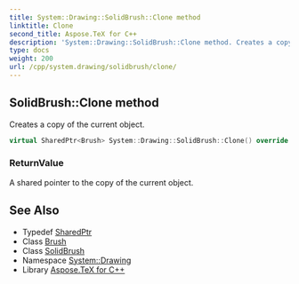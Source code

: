 ```yaml
---
title: System::Drawing::SolidBrush::Clone method
linktitle: Clone
second_title: Aspose.TeX for C++
description: 'System::Drawing::SolidBrush::Clone method. Creates a copy of the current object in C++.'
type: docs
weight: 200
url: /cpp/system.drawing/solidbrush/clone/
---
```

## SolidBrush::Clone method


Creates a copy of the current object.

```cpp
virtual SharedPtr<Brush> System::Drawing::SolidBrush::Clone() override
```


### ReturnValue

A shared pointer to the copy of the current object.

## See Also

* Typedef [SharedPtr](../../../system/sharedptr/)
* Class [Brush](../../brush/)
* Class [SolidBrush](../)
* Namespace [System::Drawing](../../)
* Library [Aspose.TeX for C++](../../../)
